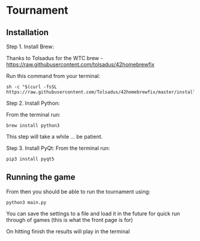Tournament
=============

Installation 
------------
Step 1. Install Brew:

  Thanks to Tolsadus for the WTC brew - https://raw.githubusercontent.com/tolsadus/42homebrewfix
  
  Run this command from your terminal:
```
sh -c "$(curl -fsSL https://raw.githubusercontent.com/Tolsadus/42homebrewfix/master/install.sh)"
```
Step 2. Install Python:

  From the terminal run:
  ```
  brew install python3
  ```
  This step will take a while ... be patient.
  
  
Step 3. Install PyQt:
  From the terminal run:
  ```
  pip3 install pyqt5
  ```
Running the game
----------------
From then you should be able to run the tournament using:
```
python3 main.py
```  
You can save the settings to a file and load it in the future for quick run through of games 
(this is what the front page is for)

On hitting finish the results will play in the terminal
